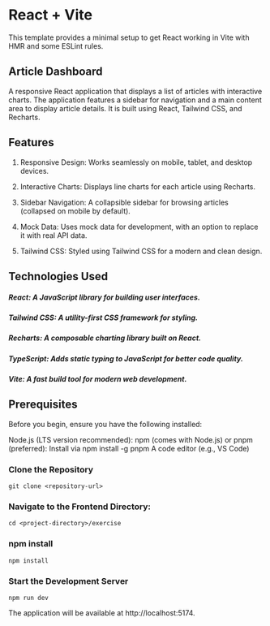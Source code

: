 # React + Vite

This template provides a minimal setup to get React working in Vite with HMR and some ESLint rules.

## Article Dashboard

A responsive React application that displays a list of articles with interactive charts. The application features a sidebar for navigation and a main content area to display article details. It is built using React, Tailwind CSS, and Recharts.

## Features

1. Responsive Design: Works seamlessly on mobile, tablet, and desktop devices.

2. Interactive Charts: Displays line charts for each article using Recharts.

3. Sidebar Navigation: A collapsible sidebar for browsing articles (collapsed on mobile by default).

4. Mock Data: Uses mock data for development, with an option to replace it with real API data.

5. Tailwind CSS: Styled using Tailwind CSS for a modern and clean design.

## Technologies Used

##### React: A JavaScript library for building user interfaces.
##### Tailwind CSS: A utility-first CSS framework for styling.
##### Recharts: A composable charting library built on React.
##### TypeScript: Adds static typing to JavaScript for better code quality.
##### Vite: A fast build tool for modern web development.

## Prerequisites

Before you begin, ensure you have the following installed:

Node.js (LTS version recommended):
npm (comes with Node.js) or pnpm (preferred): Install via npm install -g pnpm
A code editor (e.g., VS Code)

### Clone the Repository

`git clone <repository-url>`

### Navigate to the Frontend Directory:

`cd <project-directory>/exercise`

### npm install

`npm install`

### Start the Development Server

`npm run dev`

The application will be available at http://localhost:5174.
